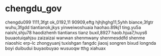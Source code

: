# chengdu_gov
chengdu099
1111,3fgt
ok_0192,11
90909,eftg
hjhjhghg11,5yhh
biance,3fgtr
wuhu,3fgdd
tiantianok,jkys
yinweiwoshuaia
haohao.89kj1
ting.yu5a
naishi,shju78
haodizhenh
tiantianxs
tianz
buxil,8927
haob.hjua7,huys6
buuaotuiqahjsu
zaizaizai
wanwan
shenmwany
shenmesddfd
shenme
niaoshic
erp-lc
zhongyuanj
tuxishgan
fangdc
jiaosj
songren
bixud
longnda
boyi
duibudui
buyaobuyao
wusuoqw
tthg
xiahuax

